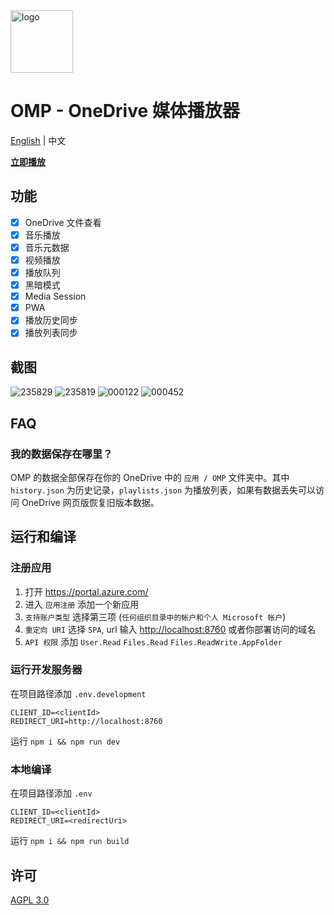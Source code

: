 <img height="100px" width="100px" alt="logo" src="https://github.com/nini22P/omp/assets/60903333/e2c099c6-15ad-46f1-a716-cb440b06c13e"/>

# OMP - OneDrive 媒体播放器

[English](./readme.md) | 中文

**[立即播放](https://nini22p.github.io/omp/)**

## 功能

- [x] OneDrive 文件查看
- [x] 音乐播放
- [x] 音乐元数据
- [x] 视频播放
- [x] 播放队列
- [x] 黑暗模式
- [x] Media Session
- [x] PWA
- [x] 播放历史同步
- [x] 播放列表同步

## 截图

![235829](https://github.com/nini22P/omp/assets/60903333/b059e954-f389-41ba-9b7e-5b4796d26db3)
![235819](https://github.com/nini22P/omp/assets/60903333/ea6b9ec2-d52f-4243-9450-d9cbab633fac)
![000122](https://github.com/nini22P/omp/assets/60903333/bd776c79-ec3c-4f35-9b8b-534927ff980b)
![000452](https://github.com/nini22P/omp/assets/60903333/5ad2565b-ff8c-439b-9f91-b1edcb7e24fa)

## FAQ

### 我的数据保存在哪里？

OMP 的数据全部保存在你的 OneDrive 中的 `应用 / OMP` 文件夹中。其中 `history.json` 为历史记录，`playlists.json` 为播放列表，如果有数据丢失可以访问 OneDrive 网页版恢复旧版本数据。

## 运行和编译

### 注册应用

1. 打开 <https://portal.azure.com/>
2. 进入 `应用注册` 添加一个新应用
3. `支持账户类型` 选择第三项 (`任何组织目录中的帐户和个人 Microsoft 帐户`)
4. `重定向 URI` 选择 `SPA`, url 输入 <http://localhost:8760> 或者你部署访问的域名
5. `API 权限` 添加 `User.Read` `Files.Read` `Files.ReadWrite.AppFolder`

### 运行开发服务器

在项目路径添加 `.env.development`

```env
CLIENT_ID=<clientId>
REDIRECT_URI=http://localhost:8760
```

运行 `npm i && npm run dev`

### 本地编译

在项目路径添加 `.env`

```env
CLIENT_ID=<clientId>
REDIRECT_URI=<redirectUri>
```

运行 `npm i && npm run build`

## 许可

[AGPL 3.0](https://github.com/nini22P/omp/blob/main/LICENSE)
